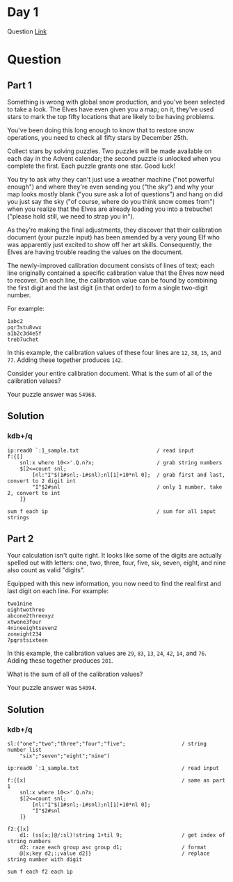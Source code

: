 # Day 1

Question [Link](https://adventofcode.com/2023/day/1)

# Question
## Part 1
Something is wrong with global snow production, and you've been selected to take a look. The Elves have even given you a map; on it, they've used stars to mark the top fifty locations that are likely to be having problems.

You've been doing this long enough to know that to restore snow operations, you need to check all fifty stars by December 25th.

Collect stars by solving puzzles. Two puzzles will be made available on each day in the Advent calendar; the second puzzle is unlocked when you complete the first. Each puzzle grants one star. Good luck!

You try to ask why they can't just use a weather machine ("not powerful enough") and where they're even sending you ("the sky") and why your map looks mostly blank ("you sure ask a lot of questions") and hang on did you just say the sky ("of course, where do you think snow comes from") when you realize that the Elves are already loading you into a trebuchet ("please hold still, we need to strap you in").

As they're making the final adjustments, they discover that their calibration document (your puzzle input) has been amended by a very young Elf who was apparently just excited to show off her art skills. Consequently, the Elves are having trouble reading the values on the document.

The newly-improved calibration document consists of lines of text; each line originally contained a specific calibration value that the Elves now need to recover. On each line, the calibration value can be found by combining the first digit and the last digit (in that order) to form a single two-digit number.

For example:

```
1abc2
pqr3stu8vwx
a1b2c3d4e5f
treb7uchet
```
In this example, the calibration values of these four lines are `12`, `38`, `15`, and `77`. Adding these together produces `142`.

Consider your entire calibration document. What is the sum of all of the calibration values?

Your puzzle answer was `54968`.

## Solution

### kdb+/q
```
ip:read0 `:1_sample.txt                         / read input
f:{[]     
    snl:x where 10<>'.Q.n?x;                    / grab string numbers
    $[2<=count snl;                             
        [nl:"I"$(1#snl;-1#snl);nl[1]+10*nl 0];  / grab first and last, convert to 2 digit int
        "I"$2#snl                               / only 1 number, take 2, convert to int
    ]}

sum f each ip                                   / sum for all input strings
```
## Part 2

Your calculation isn't quite right. It looks like some of the digits are actually spelled out with letters: one, two, three, four, five, six, seven, eight, and nine also count as valid "digits".

Equipped with this new information, you now need to find the real first and last digit on each line. For example:

```
two1nine
eightwothree
abcone2threexyz
xtwone3four
4nineeightseven2
zoneight234
7pqrstsixteen
```
In this example, the calibration values are `29`, `83`, `13`, `24`, `42`, `14`, and `76`. Adding these together produces `281`.

What is the sum of all of the calibration values?

Your puzzle answer was `54094`.

## Solution

### kdb+/q
```
sl:("one";"two";"three";"four";"five";                  / string number list
    "six";"seven";"eight";"nine")

ip:read0 `:1_sample.txt                                 / read input

f:{[x]                                                  / same as part 1
    snl:x where 10<>'.Q.n?x;
    $[2<=count snl;
        [nl:"I"$(1#snl;-1#snl);nl[1]+10*nl 0];
        "I"$2#snl
    ]}

f2:{[x]
    d1: (ss[x;]@/:sl)!string 1+til 9;                   / get index of string numbers
    d2: raze each group asc group d1;                   / format
    @[x;key d2;:;value d2]}                             / replace string number with digit

sum f each f2 each ip
```
